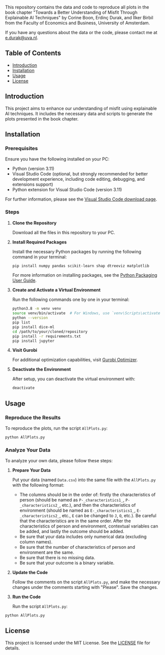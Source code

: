 This repository contains the data and code to reproduce all plots in the book chapter "Towards a Better Understanding of Misfit Through Explainable AI Techniques" by Corine Boon, Erdinç Durak, and İlker Birbil from the Faculty of Economics and Business, University of Amsterdam.

If you have any questions about the data or the code, please contact me at [e.durak@uva.nl](mailto:e.durak@uva.nl).

## Table of Contents

- [Introduction](#introduction)
- [Installation](#installation)
- [Usage](#usage)
- [License](#license)

## Introduction

This project aims to enhance our understanding of misfit using explainable AI techniques. It includes the necessary data and scripts to generate the plots presented in the book chapter.

## Installation

### Prerequisites

Ensure you have the following installed on your PC:

- Python (version 3.11)
- Visual Studio Code (optional, but strongly recommended for better development experience, including code editing, debugging, and extensions support)
- Python extension for Visual Studio Code (version 3.11)

For further information, please see the [Visual Studio Code download page](https://code.visualstudio.com/download).

### Steps

1. **Clone the Repository**

   Download all the files in this repository to your PC.

3. **Install Required Packages**

   Install the necessary Python packages by running the following command in your terminal:

   ```sh
   pip install numpy pandas scikit-learn shap dtreeviz matplotlib
   ```

   For more information on installing packages, see the [Python Packaging User Guide](https://packaging.python.org/en/latest/tutorials/installing-packages/).

4. **Create and Activate a Virtual Environment**

   Run the following commands one by one in your terminal:

   ```sh
   python3.8 -m venv venv
   source venv/bin/activate  # For Windows, use `venv\Scripts\activate`
   python --version
   pip list
   pip install dice-ml
   cd /path/to/your/cloned/repository
   pip install -r requirements.txt
   pip install jupyter
   ```

5. **Visit Gurobi**

   For additional optimization capabilities, visit [Gurobi Optimizer](https://www.gurobi.com/products/gurobi-optimizer/).

6. **Deactivate the Environment**

   After setup, you can deactivate the virtual environment with:

   ```sh
   deactivate
   ```

## Usage

### Reproduce the Results

To reproduce the plots, run the script `AllPlots.py`:

```sh
python AllPlots.py
```

### Analyze Your Data

To analyze your own data, please follow these steps:

1. **Prepare Your Data**

   Put your data (named `Data.csv`) into the same file with the `AllPlots.py` with the following format:
   - The columns should be in the order of: firstly the characteristics of person (should be named as `P-_characteristics1_`, `P-_characteristics2_`, etc.), and then the characteristics of environment (should be named as `E-_characteristics1_`, `E-_characteristics2_`, etc., `E` can be changed to `J`, `O`, etc.). Be careful that the characteristics are in the same order. After the characteristics of person and environment, contextual variables can be added, and lastly the outcome should be added.
   - Be sure that your data includes only numerical data (excluding column names).
   - Be sure that the number of characteristics of person and environment are the same.
   - Be sure that there is no missing data.
   - Be sure that your outcome is a binary variable.

2. **Update the Code**

   Follow the comments on the script `AllPlots.py`, and make the necessary changes under the comments starting with "Please". Save the changes.

3. **Run the Code**

   Run the script `AllPlots.py`:

```sh
python AllPlots.py
```

## License

This project is licensed under the MIT License. See the [LICENSE](LICENSE) file for details.
